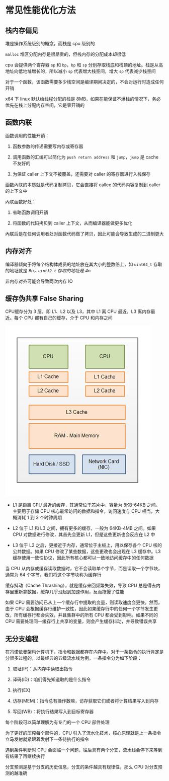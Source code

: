 # 常见性能优化方法

## 栈内存偏见

堆是操作系统级别的概念，而栈是 cpu 级别的

`malloc` 堆区分配内存是很昂贵的，但栈内存的分配成本却很低

cpu 会提供两个寄存器 `sp` 和 `bp`，`bp` 和 `sp` 分别存取栈底和栈顶的地址。栈是从高地址向低地址增长的，所以减小 `sp` 代表增大栈空间，增大 `sp` 代表减少栈空间

对于一个函数，该函数需要多少栈空间是编译期间决定的，不会对运行时造成任何开销

x64 下 linux 默认给线程分配的栈是 8MB，如果在能保证不爆栈的情况下，务必优先在栈上分配内存空间，它是零开销的

## 函数内联

函数调用的性能开销：

1. 函数参数的传递需要写内存或寄存器

2. 调用函数的汇编可以简化为 `push return address` 和 `jump`，`jump` 是 cache 不友好的

3. 为保证 caller 上下文不被覆盖，还需要对 caller 的寄存器进行入栈保存

函数內联的本质就是代码复制拷贝，它会直接将 callee 的代码内容复制到 caller 的上下文中

內联函数好处：

1. 省略函数调用开销

2. 将函数的代码拷贝到 caller 上下文，从而编译器能做更多优化

內联后是在任何调用者处对函数代码做了拷贝，因此可能会导致生成的二进制更大

## 内存对齐

编译器倾向于将每个结构体成员的地址放在其大小的整数倍上，如 `uint64_t` 存取的地址就是 8*n，`uint32_t` 存取的地址是 4*n

非内存对齐可能会导致两次内存 IO

## 缓存伪共享 False Sharing

CPU缓存分为 3 层，即 L1、L2 以及 L3，其中 L1 离 CPU 最近，L3 离内存最近。每个 CPU 都有自己的缓存，介于 CPU 和内存之间

![01](常见性能优化方法.assets/01.png)

- L1 是距离 CPU 最近的缓存，其通常位于芯片中，容量为 8KB-64KB 之间。主要用于存储 CPU 核心最常访问的数据和指令，访问速度与 CPU 相当，大概消耗 1 到 3 个时钟周期

- L2 位于 L1 和 L3 之间，拥有更多的缓存，一般为 64KB-4MB 之间。如果 CPU 对数据进行修改，其首先会更新 L1，但是这些更新也会反应在 L2 中
- L3 位于 L2 之后，更接近于内存，通常位于主板上，用以保存各个 CPU 核的公共数据。如果 CPU 修改了某些数据，这些更改也会出现在 L3 缓存中。L3 缓存使用一致性协议，因此所有核心都可以一致地访问缓存中的任何数据

当 CPU 从内存或缓存读取数据时，它不会读取单个字节，而是读取一个字节块，通常为 64 个字节。我们将这个字节块称为缓存行

缓存抖动（Cache Thrashing），就是缓存来回频繁失效，导致 CPU 总是得去内存里重新拿数据，缓存几乎没起到加速作用，反而拖慢了性能

如果 CPU 需要访问已从上一个缓存行中提取的变量，则读取速度会更快。然而，由于 CPU 会根据缓存行维护一致性，因此如果缓存行中的任何一个字节发生更改，所有缓存行都会失效，并且集群中的所有 CPU 都会受到影响。如果不同的 CPU 需要处理同一缓存行上共享的变量，则会产生缓存抖动，并导致错误共享

## 无分支编程

在冯诺依曼架构计算机下，指令和数据都存在内存中。对于一条指令的执行肯定是分很多过程的，以最经典的五级流水线为例，一条指令分为如下阶段：

1. 取址(IF)：从内存中读取出指令

2. 译码(ID)：咱们得先知道取的是什么指令

3. 执行(EX)

4. 访存(MEM)：指令总有操作数嘛，访存获取它们或者将计算结果写入到内存

5. 写回(WB)：将执行结果写入到目标寄存器

每个阶段可以简单理解为有专门的一个 CPU 部件处理

为了更好的压榨每个部件的，CPU 引入了流水化技术，核心原理就是上一条指令立马发射就紧跟着发射下一条待执行的指令

遇到条件判断时 CPU 会面临一个问题，往后具有两个分支，流水线会停下来等到有结果了再继续执行

分支预测是基于分支的历史信息，分支的条件越具有规律性，那么 CPU 对分支预测的越准确